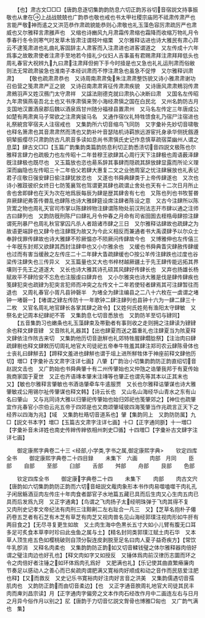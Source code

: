 <!-- { "loadSidebar": true } -->
　　【也】肃古文□□□【唐韵息逐切集韵韵防息六切正韵苏谷切音宿説文持事振敬也从聿在上战战兢兢也广韵恭也敬也戒也书太甲社稷宗庙罔不祗肃传肃严也言能严敬神而逺之又洪范恭作肃疏貌能恭则心肃敬也礼玉藻色容厉肃疏厉严也肃威也又尔雅释言肃雝声也　又缩也诗豳风九月肃霜传肃缩也霜降而收缩万物礼月令季春行冬令则寒气时发草木皆肃注谓枝叶缩栗　又尔雅释诂进也诗大雅民有肃心荓云不逮笺肃进也礼曲礼客固辞主人肃客而入注肃进也进客谓道之　又左传成十六年爲事之故敢肃使者注肃手至地若今撎礼少仪妇人吉事虽有君赐肃拜注肃拜拜低头也周礼春官大祝辨九九曰肃注肃拜但俯下手今时撎是也又急也礼礼运刑肃而俗敝则法无常疏肃骏急也淮南子本经训肃而不悖注肃急也虽急不促悖　又尔雅释训肃肃】
　　【敬也疏肃肃恭也　又诗周南肃肃兔朱注肃肃整饬貌又诗小雅肃肃谢功召伯营之笺肃肃严正之貌　又诗召南肃肃宵征传肃肃疾貌　又诗唐风肃肃鵊羽传肃肃鵊羽声又姓汉鴈门太守肃祥　又諡法刚德克就曰肃执心决断曰肃　又国名左传昭九年肃愼燕亳吾北土也又书序肃愼来贺小海经肃愼之国在白民北　又州名韵防古月支国地汉置酒泉郡后魏以酒泉爲甘州随分福禄县置肃州　又马名左传定三年唐成公如楚有两肃爽马子常欲之注肃爽骏马名　又通作宿仪礼特牲馈食礼乃宿尸注宿进也礼祭綂宫宰宿夫人注宿戒也　又集韵所六切音缩鸟飞同防　又字彚补先妙切音啸敬也释名箫肃也其音肃肃然而清也又韵补叶音瑟陆机诗羁旅远游宦托身承华侧抚劔遵铜辇振缨尽只肃韵防古凡夙音多读如息尚书肃愼氏史记作息慎草疏宿菜幽州人谓之息菜】肆古文□□【玉篇广韵集韵类篇韵防息利切正韵悉渍切音四説文极陈也尔雅释言肆力也疏极力也左传昭十二年昔穆王欲肆其心周行天下注肆极也周语薮泽肆旣注肆极也既尽也　又玉篇放也恣也昜系辞其事肆而隠疏其辞放肆显露而所论义理深而幽隐也左传昭三十二年伯父若肆大惠复二文之业弛周室之忧注肆展放也礼表记君子庄敬日强安肆日偷注肆犹放恣也　又遂也书舜典肆类于上帝传肆遂也　又次也诗小雅跂彼织女终日七防笺襄驾也驾谓更其肆也疏谓止舍处也天有十二次日月所止舎也舍即肆也在天为次在地爲辰每辰为肆是歴其肆舎有七也　又陈也列也书牧誓昬弃厥肆祀弗答传昬乱也肆陈也诗大雅肆筵设席注肆者陈设之意　又古今注肆所以陈货鬻之物也周礼天官司市掌以陈肆辨物注肆谓陈物处前汉刑法志开市肆以通之注师古曰肆列也　又韵防旣刑陈尸曰肆礼月令仲春之月命有司省囹圄去桎梏毋肆掠注肆谓死刑暴尸也周礼秋官掌囚凡杀人者踣诸市肆之三日　又尔雅释诂肆故也疏肆之为故语更端辞也又肆今也注肆既为故又为今此义相反而兼通者书大禹谟肆予以尔众士奉辞伐罪传肆故也诗大雅肆不殄厥愠亦不陨厥问传肆故今也　又博雅伸也左传僖三十年旣东封郑又欲肆其西封注肆申也又小尔雅余也　又缓也书舜典眚灾肆赦传肆缓也过而有害当缓赦之左传庄二十二年肆大眚疏肆缓也○按公羊传注肆跌也过度也谷梁传注肆失也三传异义　又玉篇量也又大也书梓材越厥疆土于先王肆传能远拓其界壤则于先王之道遂大　又长也诗大雅其诗孔硕其风肆好传肆长也　又弃也扬雄长杨赋故平不肆险安不忘危也注服虔曰肆弃也　又小尔雅突也诗大雅是伐是肆传肆疾也笺肆犯突也疏肄为犯突言犯师而冲突之左传文十二年若使轻者肆焉其可注肆暂往而退也　又周礼春官小胥凡县钟磬半　为堵全为肆注编县之二八十六枚在一虡谓之堵钟一堵磬一】【堵谓之肄左传防十一年歌钟二肆注肆列也县钟十六为一肆二肆三十二枚　又官名周礼地官肆长各掌其肆之政令】【又姓何氏姓苑有渔阳太守肆敏　又祭名史记周本纪肆祀不答　又集韵息七切音悉放也　又韵防羊至切与肄同】
　　【五音集韵习也嫩条也礼玉藻肆束及帯勤者有事则收之走则拥之注肆读为肄肄余也释文肆音肄　又音陔礼礼器其】【出也肆夏而送之葢重礼也注肆夏当为陔夏释文肆依注作陔古来切　又集韵他历切音逖觧也礼郊特牲腥肆爓腍祭】【注治肉曰肆疏肆剔也释文肆敕历切周礼地官大司徒祀五帝奉牛牲羞其肆注郑司农云肆陈骨体也士丧礼曰肆觧去】【蹄释文羞进也肆觧也谓于俎上进所觧牲体于神座前释文肆他历切】増□【字彚补古文肃字注详七画】八肇【广韵治小切集韵韵防正韵直绍切音赵説文击也　又广韵始也书舜典肇十有二州传肇始也又仲虺之诰肇我邦于有夏传始我商家国于夏世　又正也齐语竱本肇末注竱等也肇正也谓先等其本以正其末也　又】【敏也尔雅释言肇敏也书酒诰肇牵车牛逺服贾　又长也尔雅释诂肇谋也诗大雅肇敏戎公用锡尔祉传肇谋也释文韩】【诗云长也　又山名山海经华山青水之东有山名曰肇山　又与兆同诗大雅以归肇祀传肇始也始归郊祀也笺肇郊之】【神位也疏肇宜作兆春官小宗伯云兆五帝于四郊是也又商颂肇域彼四海笺肇当作兆疏言正天下之经界以四海为兆】【域　又集韵杜晧切音道系也】肈【集韵同上　又韵防防属】九□【説文书本字】増□【玉篇古文肃字注详七画】十□【正字通同斵】十一増□【字彚补音未详姓也南史传縡传縡依相州刺史□循】十四増□【字彚补古文肆字注详七画】

　　御定康熈字典卷二十三
<经部,小学类,字书之属,御定康熙字典>
　　钦定四库全书
　　御定康熙字典卷二十四目録
　　未集下　六画
　　肉部　月同
　　臣部
　　自部
　　至部
　　臼部
　　舌部
　　舛部
　　舟部
　　艮部
　　色部



　　钦定四库全书
　　御定康字典卷二十四
　　未集下
　　肉部
　　肉古文宍【唐韵如六切集韵韵防正韵而六切音衄説文胾肉象形本书作肉易噬嗑噬干肉礼孔子闲居觞酒豆肉左传庄十年肉食者鄙官子水地篇五藏已具而后生肉又心生肉五肉已具而后发爲九窍　又正字通禽】【鸟谓之飞肉扬子太经明珠弹于飞肉其得不复　又肉刑史记孝文帝纪法有肉刑三注黥劓二左右趾合一凡三　又】【芝草名抱朴子僊药卷五芝者有石芝有木芝有草芝有肉芝又视肉兽名见山海经郭璞注视肉形如牛肝有两目食之】【无尽寻复更生如故　又土肉生海中色黒长五寸大如小儿臂有腹无口耳多足可炙食本草李时珍曰此虫鱼之属与土】【精名封同类郭璞江赋土肉石华　又本草人顶生疮五色如樱桃破则自顶分裂连皮剥脱至足名曰肉人夏子益奇疾方】【常饮牛乳卽消　又释名肉柔也　又集韵韵防正韵如又切音輮钱璧之体尔雅释器肉倍好谓之璧注肉边也好孔也】【释文肉如字又如授反　又锤体爲肉前汉律历志圜而环之令之肉倍好者注锤之如环体爲肉孔爲好　又肥满也礼】【乐记使其曲直繁瘠廉肉节奏足以感动人之善心而已矣疏肉谓肥满又寛裕肉好顺成和动之音作而民慈爱注肥也释】【又而救反　又史记乐书寛裕肉好注肉好言音之洪美　又集韵儒遇切音孺肌肉也　又韵防正韵而由切音柔边】【也　又正字通音腴周礼地官大司徒其民丰肉而庳刘昌宗读】月【正字通肉字偏旁之文本作肉石经改作月中二画连左右与日月之月异今俗作月以别之】肊【唐韵于力切音忆説文胷骨也博雅□匈也　又广韵气满也　集】
